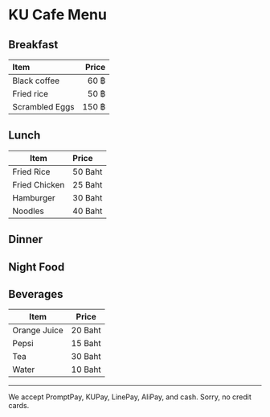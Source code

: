 # KU Cafe Menu


## Breakfast

| Item           | Price |
| :------------- | ----: |
| Black coffee   |  60 ฿ |
| Fried rice     |  50 ฿ |
| Scrambled Eggs | 150 ฿ |

## Lunch 

| Item| Price  |
|---|:----------|
| Fried Rice  | 50 Baht |
| Fried Chicken | 25 Baht|
|Hamburger | 30 Baht    |
|Noodles  | 40 Baht     |


## Dinner


## Night Food


## Beverages
|     Item      |     Price     |
| ------------- | ------------- |
| Orange Juice  | 20 Baht       |
| Pepsi         | 15 Baht       |
| Tea           | 30 Baht       |
| Water         | 10 Baht       |


---

We accept PromptPay, KUPay, LinePay, AliPay, and cash. Sorry, no credit cards.
